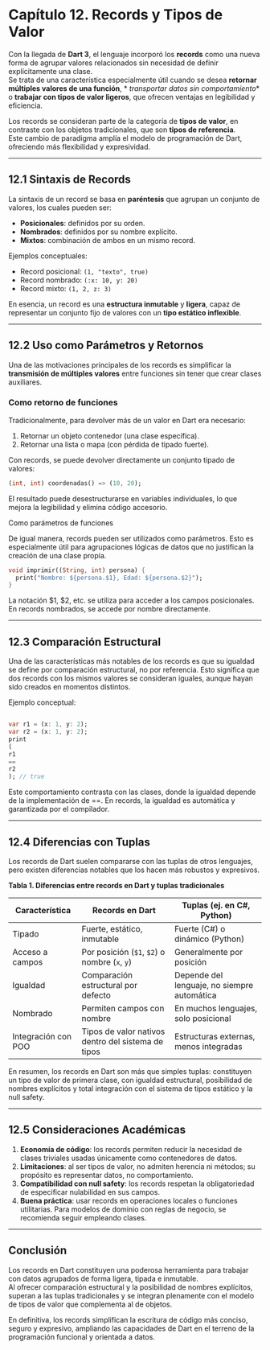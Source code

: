 # Capítulo 12. Records y Tipos de Valor

Con la llegada de **Dart 3**, el lenguaje incorporó los **records** como una nueva forma de agrupar valores relacionados
sin necesidad de definir explícitamente una clase.  
Se trata de una característica especialmente útil cuando se desea **retornar múltiples valores de una función**, *
*transportar datos sin comportamiento** o **trabajar con tipos de valor ligeros**, que ofrecen ventajas en legibilidad y
eficiencia.

Los records se consideran parte de la categoría de **tipos de valor**, en contraste con los objetos tradicionales, que
son **tipos de referencia**.  
Este cambio de paradigma amplía el modelo de programación de Dart, ofreciendo más flexibilidad y expresividad.

---

## 12.1 Sintaxis de Records

La sintaxis de un record se basa en **paréntesis** que agrupan un conjunto de valores, los cuales pueden ser:

- **Posicionales**: definidos por su orden.
- **Nombrados**: definidos por su nombre explícito.
- **Mixtos**: combinación de ambos en un mismo record.

Ejemplos conceptuales:

- Record posicional: `(1, "texto", true)`
- Record nombrado: `(:x: 10, y: 20)`
- Record mixto: `(1, 2, z: 3)`

En esencia, un record es una **estructura inmutable** y **ligera**, capaz de representar un conjunto fijo de valores con
un **tipo estático inflexible**.

---

## 12.2 Uso como Parámetros y Retornos

Una de las motivaciones principales de los records es simplificar la **transmisión de múltiples valores** entre
funciones sin tener que crear clases auxiliares.

### Como retorno de funciones

Tradicionalmente, para devolver más de un valor en Dart era necesario:

1. Retornar un objeto contenedor (una clase específica).
2. Retornar una lista o mapa (con pérdida de tipado fuerte).

Con records, se puede devolver directamente un conjunto tipado de valores:

```dart
(int, int) coordenadas() => (10, 20);
```

El resultado puede desestructurarse en variables individuales, lo que mejora la legibilidad y elimina código accesorio.

Como parámetros de funciones

De igual manera, records pueden ser utilizados como parámetros.
Esto es especialmente útil para agrupaciones lógicas de datos que no justifican la creación de una clase propia.

```dart
void imprimir((String, int) persona) {
  print("Nombre: ${persona.$1}, Edad: ${persona.$2}");
}
```

La notación $1, $2, etc. se utiliza para acceder a los campos posicionales.
En records nombrados, se accede por nombre directamente.

---

## 12.3 Comparación Estructural

Una de las características más notables de los records es que su igualdad se define por comparación estructural, no por
referencia.
Esto significa que dos records con los mismos valores se consideran iguales, aunque hayan sido creados en momentos
distintos.

Ejemplo conceptual:

```dart

var r1 = (x: 1, y: 2);
var r2 = (x: 1, y: 2);
print
(
r1
==
r2
); // true
```

Este comportamiento contrasta con las clases, donde la igualdad depende de la implementación de ==.
En records, la igualdad es automática y garantizada por el compilador.

---

## 12.4 Diferencias con Tuplas

Los records de Dart suelen compararse con las tuplas de otros lenguajes, pero existen diferencias notables que los hacen
más robustos y expresivos.

**Tabla 1. Diferencias entre records en Dart y tuplas tradicionales**

| Característica      | Records en Dart                                    | Tuplas (ej. en C#, Python)                  |
|---------------------|----------------------------------------------------|---------------------------------------------|
| Tipado              | Fuerte, estático, inmutable                        | Fuerte (C#) o dinámico (Python)             |
| Acceso a campos     | Por posición (`$1`, `$2`) o nombre (`x`, `y`)      | Generalmente por posición                   |
| Igualdad            | Comparación estructural por defecto                | Depende del lenguaje, no siempre automática |
| Nombrado            | Permiten campos con nombre                         | En muchos lenguajes, solo posicional        |
| Integración con POO | Tipos de valor nativos dentro del sistema de tipos | Estructuras externas, menos integradas      |

En resumen, los records en Dart son más que simples tuplas: constituyen un tipo de valor de primera clase, con igualdad
estructural, posibilidad de nombres explícitos y total integración con el sistema de tipos estático y la null safety.

---

## 12.5 Consideraciones Académicas

1. **Economía de código**: los records permiten reducir la necesidad de clases triviales usadas únicamente como
   contenedores de datos.
2. **Limitaciones**: al ser tipos de valor, no admiten herencia ni métodos; su propósito es representar datos, no
   comportamiento.
3. **Compatibilidad con null safety**: los records respetan la obligatoriedad de especificar nulabilidad en sus campos.
4. **Buena práctica**: usar records en operaciones locales o funciones utilitarias. Para modelos de dominio con reglas
   de negocio, se recomienda seguir empleando clases.

---

## Conclusión

Los records en Dart constituyen una poderosa herramienta para trabajar con datos agrupados de forma ligera, tipada e
inmutable.  
Al ofrecer comparación estructural y la posibilidad de nombres explícitos, superan a las tuplas tradicionales y se
integran plenamente con el modelo de tipos de valor que complementa al de objetos.

En definitiva, los records simplifican la escritura de código más conciso, seguro y expresivo, ampliando las capacidades
de Dart en el terreno de la programación funcional y orientada a datos.